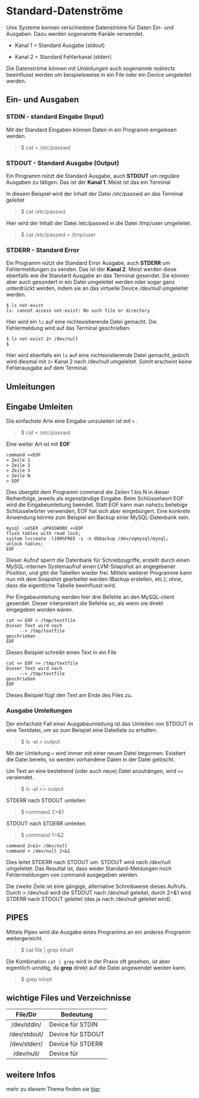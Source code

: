 [1]: https://www.tuxcademy.org/download/de/lxk1/lxk1-de-manual.pdf#chapter.169
# Standard-Datenströme

Unix Systeme kennen verschiedene Datenströme für Daten Ein- und Ausgaben. Dazu werden sogenannte Kanäle verwendet.

+ Kanal 1 = Standard Ausgabe (stdout)

+ Kanal 2 = Standard Fehlerkanal (stderr)

Die Datenströme können mit *Umleitungen* auch sogenannte *redirects* beeinflusst werden um beispielsweise in ein File oder ein Device umgeleitet werden.


## Ein- und Ausgaben

### STDIN - standard Eingabe (Input)

Mit der Standard Eingaben können Daten in ein Programm eingelesen werden.

> $ cat < /etc/passwd


### STDOUT - Standard Ausgabe (Output)

Ein Programm nützt die Standard Ausgabe, auch **STDOUT** um reguläre Ausgaben zu tätigen. Das ist der **Kanal 1**. Meist ist das ein Terminal

In diesem Beispiel wird der Inhalt der Datei /etc/passwd an das Terminal geleitet

> $ cat /etc/passwd

Hier wird der Inhalt der Datei /etc/passwd in die Datei /tmp/user umgeleitet.

> $ cat /etc/passwd > /tmp/user

### STDERR - Standard Error

Ein Programm nützt die Standard Error Ausgabe, auch **STDERR** um Fehlermeldungen zu senden. Das ist der **Kanal 2**. Meist werden diese ebenfalls wie die Standard Ausgabe an das Terminal gesendet. Sie können aber auch gesondert in ein Datei umgeleitet werden oder sogar ganz unterdrückt werden, indem sie an das virtuelle Device */dev/null* umgeleitet werden.

```
$ ls not-exist
ls: cannot access not-exist: No such file or directory
```

Hier wird ein `ls` auf eine nichtexistierende Datei gemacht. Die Fehlermeldung wird auf das Terminal geschrieben.

```
$ ls not-exist 2> /dev/null
$
```

Hier wird ebenfalls ein `ls` auf eine nichtexistierende Datei gemacht, jedoch wird diesmal mit `2>` Kanal 2 nach /dev/null umgeleitet. Somit erscheint keine Fehlerausgabe auf dem Terminal.

## Umleitungen

## Eingabe Umleiten

Die einfachste Arte eine Eingabe umzuleiten ist mit `<` .

> $ cat < /etc/passwd


Eine weiter Art ist mit **EOF**

```
command <<EOF
> Zeile 1
> Zeile 2
> Zeile 3
> Zeile N
> EOF
```

Dies übergibt dem Programm command die Zeilen 1 bis N in dieser Reihenfolge, jeweils als eigenständige Eingabe. Beim Schlüsselwort EOF wird die Eingabeumleitung beendet. Statt EOF kann man nahezu beliebige Schlüsselwörter verwenden, EOF hat sich aber eingebürgert. Eine konkrete Anwendung könnte zum Beispiel ein Backup einer MySQL-Datenbank sein.

```
mysql -uUSER -pPASSWORD <<EOF
flush tables with read lock;
system lvcreate -l100%FREE -s -n dbbackup /dev/vgmysql/mysql;
unlock tables;
EOF
```

Dieser Aufruf sperrt die Datenbank für Schreibzugriffe, erstellt durch einen MySQL-internen Systemaufruf einen LVM-Snapshot an angegebener Position, und gibt die Tabellen wieder frei. Mittels weiterer Programme kann nun mit dem Snapshot gearbeitet werden (Backup erstellen, etc.), ohne, dass die eigentliche Tabelle beeinflusst wird.

Per Eingabeumleitung werden hier drei Befehle an den MySQL-client gesendet. Dieser interpretiert die Befehle so, als wenn sie direkt eingegeben worden wären.

```
cat << EOF > /tmp/textfile
Dieser Text wird nach
     --> /tmp/textfile
geschrieben
EOF
```

Dieses Beispiel schreibt einen Text in ein File

```
cat << EOF >> /tmp/textfile
Dieser Text wird nach
     --> /tmp/textfile
geschrieben
EOF
```

Dieses Beispiel fügt den Text am Ende des Files zu.

### Ausgabe Umleitungen

Der einfachste Fall einer Ausgabeumleitung ist das Umleiten von STDOUT in eine Textdatei, um so zum Beispiel eine Dateiliste zu erhalten.

> $ ls -al > output

Mit der Umleitung `>` wird immer mit einer neuen Datei begonnen. Existiert die Datei bereits, so werden vorhandene Daten in der Datei gelöscht.

Um Text an eine bestehend (oder auch neue) Datei anzuhängen, wird `>>` verwendet.

> $ ls -al >> output

STDERR nach STDOUT umleiten

> $ command 2>&1

STDOUT nach STDERR umleiten

> $ command 1>&2



```
command 2>&1> /dev/null
command > /dev/null 2>&1
```

Dies leitet STDERR nach STDOUT um. STDOUT wird nach /dev/null umgeleitet. Das Resultat ist, dass weder Standard-Meldungen noch Fehlermeldungen von command ausgegeben werden.

Die zweite Zeile ist eine gängige, alternative Schreibweise dieses Aufrufs. Durch > /dev/null wird die STDOUT nach /dev/null geleitet, durch 2>&1 wird STDERR nach STDOUT geleitet (das ja nach /dev/null geleitet wird).

## PIPES

Mittels Pipes wird die Ausgabe eines Programms an ein anderes Programm weitergereicht.  

> $ cat file | grep Inhalt

Die Kombination `cat | grep` wird in der Praxis oft gesehen, ist aber eigentlich unnötig, da **grep** direkt auf die Datei angewendet werden kann.

> $ grep Inhalt <Datei>


## wichtige Files und Verzeichnisse
|File/Dir | Bedeutung|
|:--:|--|
|/dev/stdin/|Device für STDIN|
|/dev/stdout/|Device für STDOUT|
|/dev/stderr/|Device für STDERR|
|/dev/null/|Device für <Entsorgen>|

## weitere Infos
mehr zu diesem Thema finden sie [hier][1]
